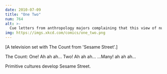 ```yaml
---
date: 2010-07-09
title: "One Two"
num: 764
alt: >-
  Cue letters from anthropology majors complaining that this view of numerolinguistic development perpetuates a widespread myth. They get to write letters like that because when you're not getting a real science degree you have a lot of free time. Zing!
img: https://imgs.xkcd.com/comics/one_two.png
---
```

[A television set with The Count from 'Sesame Street'.]

The Count: One! Ah ah ah... Two! Ah ah ah... ...Many! ah ah ah...

Primitive cultures develop Sesame Street.